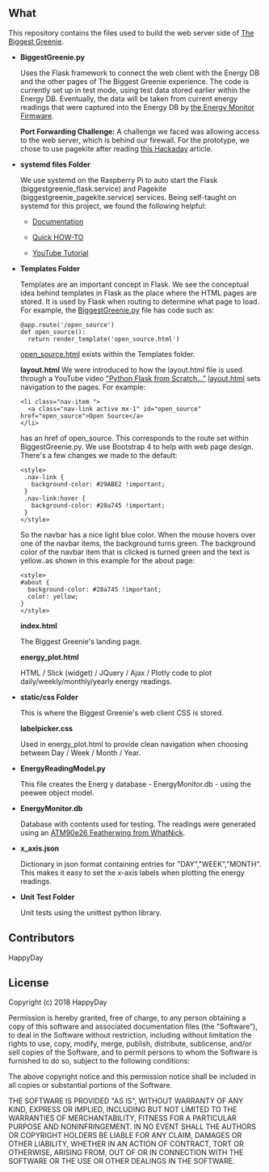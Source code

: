 ## What

This repository contains the files used to build the web server side
of [The Biggest Greenie](https://happyday.pagekite.me).
* **BiggestGreenie.py**

    Uses the Flask framework to connect the web client with the Energy DB and the other pages of The Biggest Greenie experience.  The
    code is currently set up in test mode, using test data stored
    earlier within the Energy DB.  Eventually, the data will be taken
    from current energy readings that were captured into the Energy DB
    by [the Energy Monitor Firmware](https://bitknitting.github.io/open_source.html).

    **Port Forwarding Challenge:**
    A challenge we faced was allowing access to the web server, which is behind our firewall.
    For the prototype, we chose to use pagekite after reading [this Hackaday](https://hackaday.com/2016/09/21/how-to-run-a-pagekite-server-to-expose-your-raspberry-pi/) article.

* **systemd files Folder**

    We use systemd on the Raspberry Pi to auto start the Flask (biggestgreenie_flask.service) and Pagekite (biggestgreenie_pagekite.service) services.
    Being self-taught on systemd for this project, we found the following helpful:

    - [Documentation](https://www.youtube.com/watch?v=AtEqbYTLHfs)

    - [Quick HOW-TO](https://www.raspberrypi-spy.co.uk/2015/10/how-to-autorun-a-python-script-on-boot-using-systemd/)   

    - [YouTube Tutorial](https://www.youtube.com/watch?v=AtEqbYTLHfs)

* **Templates Folder**

    Templates are an important concept in Flask.  We see the conceptual idea behind
    templates in Flask as the place where the HTML pages are stored.  It is used by
    Flask when routing to determine what page to load.  For example, the
    [BiggestGreenie.py](https://github.com/BitKnitting/HappyDay_BiggestGreenie_web_server/blob/master/BiggestGreenie.py) file has code such as:
    ```
    @app.route('/open_source')
    def open_source():
      return render_template('open_source.html')
    ```  
     [open_source.html](https://github.com/BitKnitting/HappyDay_BiggestGreenie_web_server/blob/master/templates/open_source.html) exists within the Templates folder.

    **layout.html**
    We were introduced to how the layout.html file is used through a YouTube video ["Python Flask from Scratch..."](https://www.youtube.com/watch?v=zRwy8gtgJ1A&feature=youtu.be&t=695)
    [layout.html](https://github.com/BitKnitting/HappyDay_BiggestGreenie_web_server/blob/master/templates/layout.html) sets navigation to the pages.  For example:
    ```
    <li class="nav-item ">
      <a class="nav-link active mx-1" id="open_source" href="open_source">Open Source</a>
    </li>
   ```
   has an href of open_source.  This corresponds to the route set within BiggestGreenie.py.
   We use Bootstrap 4 to help with web page design.  There's a few changes we made to the
   default:
   ```
   <style>
    .nav-link {
      background-color: #29ABE2 !important;
    }
    .nav-link:hover {
      background-color: #28a745 !important;
    }
  </style>
  ```
  So the navbar has a nice light blue color.  When the mouse hovers over one of the navbar
  items, the background turns green.  The background color of the navbar item that is
  clicked is turned green and the text is yellow..as shown in this example for the about page:
  ```
  <style>
  #about {
    background-color: #28a745 !important;
    color: yellow;
  }
  </style>
  ```

    **index.html**

    The Biggest Greenie's landing page.

    **energy_plot.html**

    HTML / Slick (widget) / JQuery / Ajax / Plotly code to plot daily/weekly/monthly/yearly energy readings.

* **static/css Folder**

    This is where the Biggest Greenie's web client CSS is stored.

    **labelpicker.css**

    Used in energy_plot.html to provide clean navigation when choosing
    between Day / Week / Month / Year.

* **EnergyReadingModel.py**       

    This file creates the Energ y database - EnergyMonitor.db -
    using the peewee object model.

* **EnergyMonitor.db**

    Database with contents used for testing.  The readings were generated using an [ATM90e26 Featherwing from WhatNick](https://bitknitting.wordpress.com/2017/10/07/trying-out-the-atm90e26-featherwing/).

* **x_axis.json**

     Dictionary in json format containing entries for "DAY","WEEK","MONTH".  This makes it easy to set
     the x-axis labels when plotting the energy readings.

* **Unit Test Folder**

     Unit tests using the unittest python library.

## Contributors

HappyDay

## License

Copyright (c) 2018 HappyDay

 Permission is hereby granted, free of charge, to any person obtaining a copy
 of this software and associated documentation files (the "Software"), to deal
 in the Software without restriction, including without limitation the rights
 to use, copy, modify, merge, publish, distribute, sublicense, and/or sell
 copies of the Software, and to permit persons to whom the Software is
 furnished to do so, subject to the following conditions:

 The above copyright notice and this permission notice shall be included in
 all copies or substantial portions of the Software.

 THE SOFTWARE IS PROVIDED "AS IS", WITHOUT WARRANTY OF ANY KIND, EXPRESS OR
 IMPLIED, INCLUDING BUT NOT LIMITED TO THE WARRANTIES OF MERCHANTABILITY,
 FITNESS FOR A PARTICULAR PURPOSE AND NONINFRINGEMENT. IN NO EVENT SHALL THE
 AUTHORS OR COPYRIGHT HOLDERS BE LIABLE FOR ANY CLAIM, DAMAGES OR OTHER
 LIABILITY, WHETHER IN AN ACTION OF CONTRACT, TORT OR OTHERWISE, ARISING FROM,
 OUT OF OR IN CONNECTION WITH THE SOFTWARE OR THE USE OR OTHER DEALINGS IN
 THE SOFTWARE.

